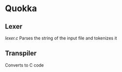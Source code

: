 # Quokka

## Lexer
*lexer.c*
Parses the string of the input file and tokenizes it

## Transpiler 
Converts to C code